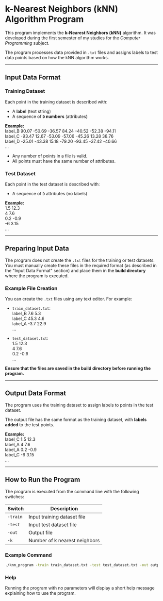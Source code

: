 # k-Nearest Neighbors (kNN) Algorithm Program

This program implements the **k-Nearest Neighbors (kNN)** algorithm. It was developed during the first semester of my studies for the *Computer Programming* subject.

The program processes data provided in `.txt` files and assigns labels to test data points based on how the kNN algorithm works.

---

## Input Data Format

### Training Dataset
Each point in the training dataset is described with:
- A **label** (text string)
- A sequence of **`D` numbers** (attributes)

**Example:**  
label_B 90.07 -50.69 -36.57 84.24 -40.52 -52.38 -94.11  
label_C -93.47 12.67 -53.09 -57.06 -45.26 13.28 38.76  
label_D -25.01 -43.38 15.18 -79.20 -93.45 -37.42 -40.66  
...

- Any number of points in a file is valid.
- All points must have the same number of attributes.

### Test Dataset
Each point in the test dataset is described with:
- A sequence of `D` attributes (no labels)

**Example:**  
1.5 12.3  
4 7.6  
0.2 -0.9  
-6 3.15  
...

---

## Preparing Input Data

The program does not create the `.txt` files for the training or test datasets. You must manually create these files in the required format (as described in the "Input Data Format" section) and place them in the **build directory** where the program is executed.

### Example File Creation
You can create the `.txt` files using any text editor. For example:

- `train_dataset.txt`:  
  label_B 7.6 5.3  
  label_C 45.3 4.6  
  label_A -3.7 22.9  
  ...

- `test_dataset.txt`:  
  1.5 12.3  
  4 7.6  
  0.2 -0.9  
  ...

**Ensure that the files are saved in the build directory before running the program.**

---

## Output Data Format

The program uses the training dataset to assign labels to points in the test dataset.

The output file has the same format as the training dataset, with **labels added** to the test points.

**Example:**  
label_C 1.5 12.3  
label_A 4 7.6  
label_A 0.2 -0.9  
label_C -6 3.15  
...

---

## How to Run the Program

The program is executed from the command line with the following switches:

| Switch   | Description                   |
|----------|-------------------------------|
| `-train` | Input training dataset file   |
| `-test`  | Input test dataset file       |
| `-out`   | Output file                   |
| `-k`     | Number of k nearest neighbors |

### Example Command
```bash
./knn_program -train train_dataset.txt -test test_dataset.txt -out output.txt -k 3
```

### Help
Running the program with no parameters will display a short help message explaining how to use the program.
